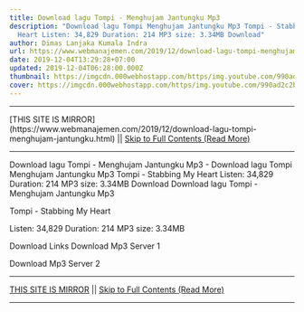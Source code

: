 ```yaml
---
title: Download lagu Tompi - Menghujam Jantungku Mp3
description: "Download lagu Tompi Menghujam Jantungku Mp3 Tompi - Stabbing My
  Heart Listen: 34,829 Duration: 214 MP3 size: 3.34MB Download"
author: Dimas Lanjaka Kumala Indra
url: https://www.webmanajemen.com/2019/12/download-lagu-tompi-menghujam-jantungku.html
date: 2019-12-04T13:29:28+07:00
updated: 2019-12-04T06:28:00.000Z
thumbnail: https://imgcdn.000webhostapp.com/https/img.youtube.com/990ad2c2bb02dcaab63718374a458642.jpeg
cover: https://imgcdn.000webhostapp.com/https/img.youtube.com/990ad2c2bb02dcaab63718374a458642.jpeg
---
```


<hr/> [THIS SITE IS MIRROR](https://www.webmanajemen.com/2019/12/download-lagu-tompi-menghujam-jantungku.html) || <a href="https://www.webmanajemen.com/2019/12/download-lagu-tompi-menghujam-jantungku.html" rel="follow" class="button" id="read-more">Skip to Full Contents (Read More)</a> <hr/> Download lagu Tompi - Menghujam Jantungku Mp3 - Download lagu Tompi Menghujam Jantungku Mp3 Tompi - Stabbing My Heart Listen: 34,829 Duration: 214 MP3 size: 3.34MB Download Download lagu Tompi - Menghujam Jantungku Mp3

  Tompi - Stabbing My Heart 

  Listen: 34,829 
  Duration: 214 
  MP3 size: 3.34MB 

  Download Links 
  Download Mp3 Server 1 

  Download Mp3 Server 2 <hr/> [THIS SITE IS MIRROR](https://www.webmanajemen.com/2019/12/download-lagu-tompi-menghujam-jantungku.html) || <a href="https://www.webmanajemen.com/2019/12/download-lagu-tompi-menghujam-jantungku.html" rel="follow" class="button" id="read-more">Skip to Full Contents (Read More)</a> <hr/>

<script>
    if (location.host.includes('dimaslanjaka12')) {
      location.replace('https://www.webmanajemen.com/2019/12/download-lagu-tompi-menghujam-jantungku.html');
    }
  </script>